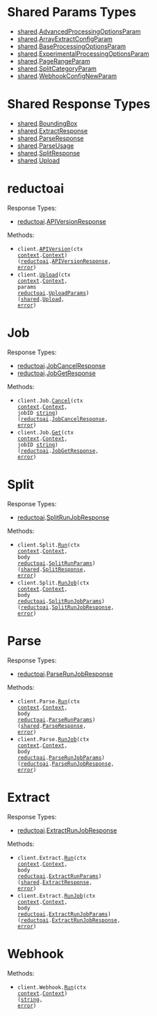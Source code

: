 # Shared Params Types

- <a href="https://pkg.go.dev/github.com/stainless-sdks/reductoai-go/shared">shared</a>.<a href="https://pkg.go.dev/github.com/stainless-sdks/reductoai-go/shared#AdvancedProcessingOptionsParam">AdvancedProcessingOptionsParam</a>
- <a href="https://pkg.go.dev/github.com/stainless-sdks/reductoai-go/shared">shared</a>.<a href="https://pkg.go.dev/github.com/stainless-sdks/reductoai-go/shared#ArrayExtractConfigParam">ArrayExtractConfigParam</a>
- <a href="https://pkg.go.dev/github.com/stainless-sdks/reductoai-go/shared">shared</a>.<a href="https://pkg.go.dev/github.com/stainless-sdks/reductoai-go/shared#BaseProcessingOptionsParam">BaseProcessingOptionsParam</a>
- <a href="https://pkg.go.dev/github.com/stainless-sdks/reductoai-go/shared">shared</a>.<a href="https://pkg.go.dev/github.com/stainless-sdks/reductoai-go/shared#ExperimentalProcessingOptionsParam">ExperimentalProcessingOptionsParam</a>
- <a href="https://pkg.go.dev/github.com/stainless-sdks/reductoai-go/shared">shared</a>.<a href="https://pkg.go.dev/github.com/stainless-sdks/reductoai-go/shared#PageRangeParam">PageRangeParam</a>
- <a href="https://pkg.go.dev/github.com/stainless-sdks/reductoai-go/shared">shared</a>.<a href="https://pkg.go.dev/github.com/stainless-sdks/reductoai-go/shared#SplitCategoryParam">SplitCategoryParam</a>
- <a href="https://pkg.go.dev/github.com/stainless-sdks/reductoai-go/shared">shared</a>.<a href="https://pkg.go.dev/github.com/stainless-sdks/reductoai-go/shared#WebhookConfigNewParam">WebhookConfigNewParam</a>

# Shared Response Types

- <a href="https://pkg.go.dev/github.com/stainless-sdks/reductoai-go/shared">shared</a>.<a href="https://pkg.go.dev/github.com/stainless-sdks/reductoai-go/shared#BoundingBox">BoundingBox</a>
- <a href="https://pkg.go.dev/github.com/stainless-sdks/reductoai-go/shared">shared</a>.<a href="https://pkg.go.dev/github.com/stainless-sdks/reductoai-go/shared#ExtractResponse">ExtractResponse</a>
- <a href="https://pkg.go.dev/github.com/stainless-sdks/reductoai-go/shared">shared</a>.<a href="https://pkg.go.dev/github.com/stainless-sdks/reductoai-go/shared#ParseResponse">ParseResponse</a>
- <a href="https://pkg.go.dev/github.com/stainless-sdks/reductoai-go/shared">shared</a>.<a href="https://pkg.go.dev/github.com/stainless-sdks/reductoai-go/shared#ParseUsage">ParseUsage</a>
- <a href="https://pkg.go.dev/github.com/stainless-sdks/reductoai-go/shared">shared</a>.<a href="https://pkg.go.dev/github.com/stainless-sdks/reductoai-go/shared#SplitResponse">SplitResponse</a>
- <a href="https://pkg.go.dev/github.com/stainless-sdks/reductoai-go/shared">shared</a>.<a href="https://pkg.go.dev/github.com/stainless-sdks/reductoai-go/shared#Upload">Upload</a>

# reductoai

Response Types:

- <a href="https://pkg.go.dev/github.com/stainless-sdks/reductoai-go">reductoai</a>.<a href="https://pkg.go.dev/github.com/stainless-sdks/reductoai-go#APIVersionResponse">APIVersionResponse</a>

Methods:

- <code title="get /version">client.<a href="https://pkg.go.dev/github.com/stainless-sdks/reductoai-go#ReductoaiService.APIVersion">APIVersion</a>(ctx <a href="https://pkg.go.dev/context">context</a>.<a href="https://pkg.go.dev/context#Context">Context</a>) (<a href="https://pkg.go.dev/github.com/stainless-sdks/reductoai-go">reductoai</a>.<a href="https://pkg.go.dev/github.com/stainless-sdks/reductoai-go#APIVersionResponse">APIVersionResponse</a>, <a href="https://pkg.go.dev/builtin#error">error</a>)</code>
- <code title="post /upload">client.<a href="https://pkg.go.dev/github.com/stainless-sdks/reductoai-go#ReductoaiService.Upload">Upload</a>(ctx <a href="https://pkg.go.dev/context">context</a>.<a href="https://pkg.go.dev/context#Context">Context</a>, params <a href="https://pkg.go.dev/github.com/stainless-sdks/reductoai-go">reductoai</a>.<a href="https://pkg.go.dev/github.com/stainless-sdks/reductoai-go#UploadParams">UploadParams</a>) (<a href="https://pkg.go.dev/github.com/stainless-sdks/reductoai-go/shared">shared</a>.<a href="https://pkg.go.dev/github.com/stainless-sdks/reductoai-go/shared#Upload">Upload</a>, <a href="https://pkg.go.dev/builtin#error">error</a>)</code>

# Job

Response Types:

- <a href="https://pkg.go.dev/github.com/stainless-sdks/reductoai-go">reductoai</a>.<a href="https://pkg.go.dev/github.com/stainless-sdks/reductoai-go#JobCancelResponse">JobCancelResponse</a>
- <a href="https://pkg.go.dev/github.com/stainless-sdks/reductoai-go">reductoai</a>.<a href="https://pkg.go.dev/github.com/stainless-sdks/reductoai-go#JobGetResponse">JobGetResponse</a>

Methods:

- <code title="post /cancel/{job_id}">client.Job.<a href="https://pkg.go.dev/github.com/stainless-sdks/reductoai-go#JobService.Cancel">Cancel</a>(ctx <a href="https://pkg.go.dev/context">context</a>.<a href="https://pkg.go.dev/context#Context">Context</a>, jobID <a href="https://pkg.go.dev/builtin#string">string</a>) (<a href="https://pkg.go.dev/github.com/stainless-sdks/reductoai-go">reductoai</a>.<a href="https://pkg.go.dev/github.com/stainless-sdks/reductoai-go#JobCancelResponse">JobCancelResponse</a>, <a href="https://pkg.go.dev/builtin#error">error</a>)</code>
- <code title="get /job/{job_id}">client.Job.<a href="https://pkg.go.dev/github.com/stainless-sdks/reductoai-go#JobService.Get">Get</a>(ctx <a href="https://pkg.go.dev/context">context</a>.<a href="https://pkg.go.dev/context#Context">Context</a>, jobID <a href="https://pkg.go.dev/builtin#string">string</a>) (<a href="https://pkg.go.dev/github.com/stainless-sdks/reductoai-go">reductoai</a>.<a href="https://pkg.go.dev/github.com/stainless-sdks/reductoai-go#JobGetResponse">JobGetResponse</a>, <a href="https://pkg.go.dev/builtin#error">error</a>)</code>

# Split

Response Types:

- <a href="https://pkg.go.dev/github.com/stainless-sdks/reductoai-go">reductoai</a>.<a href="https://pkg.go.dev/github.com/stainless-sdks/reductoai-go#SplitRunJobResponse">SplitRunJobResponse</a>

Methods:

- <code title="post /split">client.Split.<a href="https://pkg.go.dev/github.com/stainless-sdks/reductoai-go#SplitService.Run">Run</a>(ctx <a href="https://pkg.go.dev/context">context</a>.<a href="https://pkg.go.dev/context#Context">Context</a>, body <a href="https://pkg.go.dev/github.com/stainless-sdks/reductoai-go">reductoai</a>.<a href="https://pkg.go.dev/github.com/stainless-sdks/reductoai-go#SplitRunParams">SplitRunParams</a>) (<a href="https://pkg.go.dev/github.com/stainless-sdks/reductoai-go/shared">shared</a>.<a href="https://pkg.go.dev/github.com/stainless-sdks/reductoai-go/shared#SplitResponse">SplitResponse</a>, <a href="https://pkg.go.dev/builtin#error">error</a>)</code>
- <code title="post /split_async">client.Split.<a href="https://pkg.go.dev/github.com/stainless-sdks/reductoai-go#SplitService.RunJob">RunJob</a>(ctx <a href="https://pkg.go.dev/context">context</a>.<a href="https://pkg.go.dev/context#Context">Context</a>, body <a href="https://pkg.go.dev/github.com/stainless-sdks/reductoai-go">reductoai</a>.<a href="https://pkg.go.dev/github.com/stainless-sdks/reductoai-go#SplitRunJobParams">SplitRunJobParams</a>) (<a href="https://pkg.go.dev/github.com/stainless-sdks/reductoai-go">reductoai</a>.<a href="https://pkg.go.dev/github.com/stainless-sdks/reductoai-go#SplitRunJobResponse">SplitRunJobResponse</a>, <a href="https://pkg.go.dev/builtin#error">error</a>)</code>

# Parse

Response Types:

- <a href="https://pkg.go.dev/github.com/stainless-sdks/reductoai-go">reductoai</a>.<a href="https://pkg.go.dev/github.com/stainless-sdks/reductoai-go#ParseRunJobResponse">ParseRunJobResponse</a>

Methods:

- <code title="post /parse">client.Parse.<a href="https://pkg.go.dev/github.com/stainless-sdks/reductoai-go#ParseService.Run">Run</a>(ctx <a href="https://pkg.go.dev/context">context</a>.<a href="https://pkg.go.dev/context#Context">Context</a>, body <a href="https://pkg.go.dev/github.com/stainless-sdks/reductoai-go">reductoai</a>.<a href="https://pkg.go.dev/github.com/stainless-sdks/reductoai-go#ParseRunParams">ParseRunParams</a>) (<a href="https://pkg.go.dev/github.com/stainless-sdks/reductoai-go/shared">shared</a>.<a href="https://pkg.go.dev/github.com/stainless-sdks/reductoai-go/shared#ParseResponse">ParseResponse</a>, <a href="https://pkg.go.dev/builtin#error">error</a>)</code>
- <code title="post /parse_async">client.Parse.<a href="https://pkg.go.dev/github.com/stainless-sdks/reductoai-go#ParseService.RunJob">RunJob</a>(ctx <a href="https://pkg.go.dev/context">context</a>.<a href="https://pkg.go.dev/context#Context">Context</a>, body <a href="https://pkg.go.dev/github.com/stainless-sdks/reductoai-go">reductoai</a>.<a href="https://pkg.go.dev/github.com/stainless-sdks/reductoai-go#ParseRunJobParams">ParseRunJobParams</a>) (<a href="https://pkg.go.dev/github.com/stainless-sdks/reductoai-go">reductoai</a>.<a href="https://pkg.go.dev/github.com/stainless-sdks/reductoai-go#ParseRunJobResponse">ParseRunJobResponse</a>, <a href="https://pkg.go.dev/builtin#error">error</a>)</code>

# Extract

Response Types:

- <a href="https://pkg.go.dev/github.com/stainless-sdks/reductoai-go">reductoai</a>.<a href="https://pkg.go.dev/github.com/stainless-sdks/reductoai-go#ExtractRunJobResponse">ExtractRunJobResponse</a>

Methods:

- <code title="post /extract">client.Extract.<a href="https://pkg.go.dev/github.com/stainless-sdks/reductoai-go#ExtractService.Run">Run</a>(ctx <a href="https://pkg.go.dev/context">context</a>.<a href="https://pkg.go.dev/context#Context">Context</a>, body <a href="https://pkg.go.dev/github.com/stainless-sdks/reductoai-go">reductoai</a>.<a href="https://pkg.go.dev/github.com/stainless-sdks/reductoai-go#ExtractRunParams">ExtractRunParams</a>) (<a href="https://pkg.go.dev/github.com/stainless-sdks/reductoai-go/shared">shared</a>.<a href="https://pkg.go.dev/github.com/stainless-sdks/reductoai-go/shared#ExtractResponse">ExtractResponse</a>, <a href="https://pkg.go.dev/builtin#error">error</a>)</code>
- <code title="post /extract_async">client.Extract.<a href="https://pkg.go.dev/github.com/stainless-sdks/reductoai-go#ExtractService.RunJob">RunJob</a>(ctx <a href="https://pkg.go.dev/context">context</a>.<a href="https://pkg.go.dev/context#Context">Context</a>, body <a href="https://pkg.go.dev/github.com/stainless-sdks/reductoai-go">reductoai</a>.<a href="https://pkg.go.dev/github.com/stainless-sdks/reductoai-go#ExtractRunJobParams">ExtractRunJobParams</a>) (<a href="https://pkg.go.dev/github.com/stainless-sdks/reductoai-go">reductoai</a>.<a href="https://pkg.go.dev/github.com/stainless-sdks/reductoai-go#ExtractRunJobResponse">ExtractRunJobResponse</a>, <a href="https://pkg.go.dev/builtin#error">error</a>)</code>

# Webhook

Methods:

- <code title="post /configure_webhook">client.Webhook.<a href="https://pkg.go.dev/github.com/stainless-sdks/reductoai-go#WebhookService.Run">Run</a>(ctx <a href="https://pkg.go.dev/context">context</a>.<a href="https://pkg.go.dev/context#Context">Context</a>) (<a href="https://pkg.go.dev/builtin#string">string</a>, <a href="https://pkg.go.dev/builtin#error">error</a>)</code>
